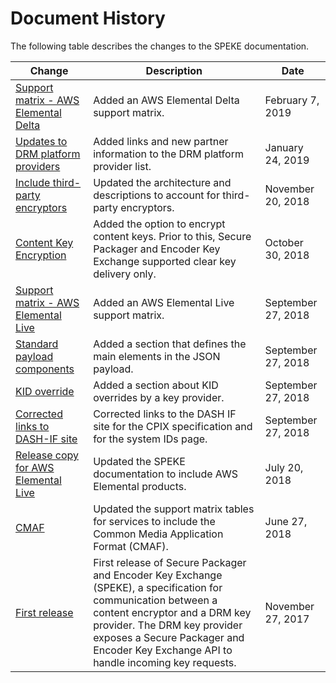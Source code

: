 # Document History<a name="doc-history"></a>

The following table describes the changes to the SPEKE documentation\.

| Change | Description | Date | 
| --- |--- |--- |
| [Support matrix \- AWS Elemental Delta](customer-onboarding.md#check-supported-technologies) | Added an AWS Elemental Delta support matrix\.  | February 7, 2019 | 
| [Updates to DRM platform providers](customer-onboarding.md#choose-drm-system) | Added links and new partner information to the DRM platform provider list\. | January 24, 2019 | 
| [Include third\-party encryptors](what-is-speke.md) | Updated the architecture and descriptions to account for third\-party encryptors\.  | November 20, 2018 | 
| [Content Key Encryption](content-key-encryption.md) | Added the option to encrypt content keys\. Prior to this, Secure Packager and Encoder Key Exchange supported clear key delivery only\.  | October 30, 2018 | 
| [Support matrix \- AWS Elemental Live](customer-onboarding.md#check-supported-technologies) | Added an AWS Elemental Live support matrix\.  | September 27, 2018 | 
| [Standard payload components ](standard-payload-components.md) | Added a section that defines the main elements in the JSON payload\.  | September 27, 2018 | 
| [KID override](kid-override.md) | Added a section about KID overrides by a key provider\.  | September 27, 2018 | 
| [Corrected links to DASH\-IF site ](are-you-new-to-speke.md#related-services-and-specifications) | Corrected links to the DASH IF site for the CPIX specification and for the system IDs page\.  | September 27, 2018 | 
| [Release copy for AWS Elemental Live](what-is-speke.md) | Updated the SPEKE documentation to include AWS Elemental products\.  | July 20, 2018 | 
| [CMAF](customer-onboarding.md#check-supported-technologies) | Updated the support matrix tables for services to include the Common Media Application Format \(CMAF\)\.  | June 27, 2018 | 
| [First release](what-is-speke.md) | First release of Secure Packager and Encoder Key Exchange \(SPEKE\), a specification for communication between a content encryptor and a DRM key provider\. The DRM key provider exposes a Secure Packager and Encoder Key Exchange API to handle incoming key requests\.  | November 27, 2017 | 